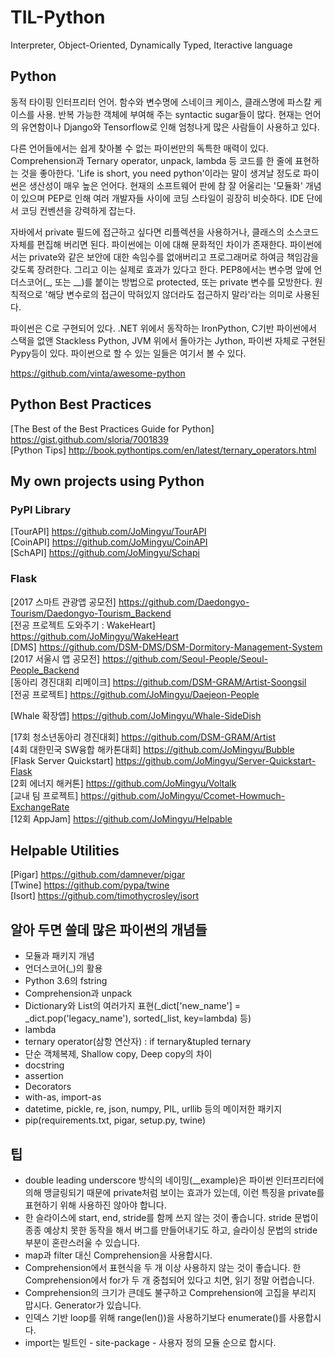 # TIL-Python
Interpreter, Object-Oriented, Dynamically Typed, Iteractive language

## Python
동적 타이핑 인터프리터 언어. 함수와 변수명에 스네이크 케이스, 클래스명에 파스칼 케이스를 사용. 반복 가능한 객체에 부여해 주는 syntactic sugar들이 많다. 현재는 언어의 유연함이나 Django와 Tensorflow로 인해 엄청나게 많은 사람들이 사용하고 있다.

다른 언어들에서는 쉽게 찾아볼 수 없는 파이썬만의 독특한 매력이 있다. Comprehension과 Ternary operator, unpack, lambda 등 코드를 한 줄에 표현하는 것을 좋아한다. 'Life is short, you need python'이라는 말이 생겨날 정도로 파이썬은 생산성이 매우 높은 언어다. 현재의 소프트웨어 판에 참 잘 어울리는 '모듈화' 개념이 있으며 PEP로 인해 여러 개발자들 사이에 코딩 스타일이 굉장히 비슷하다. IDE 단에서 코딩 컨벤션을 강력하게 잡는다.

자바에서 private 필드에 접근하고 싶다면 리플렉션을 사용하거나, 클래스의 소스코드 자체를 편집해 버리면 된다. 파이썬에는 이에 대해 문화적인 차이가 존재한다. 파이썬에서는 private와 같은 보안에 대한 속임수를 없애버리고 프로그래머로 하여금 책임감을 갖도록 장려한다. 그리고 이는 실제로 효과가 있다고 한다. PEP8에서는 변수명 앞에 언더스코어(_, 또는 __)를 붙이는 방법으로 protected, 또는 private 변수를 모방한다. 원칙적으로 '해당 변수로의 접근이 막혀있지 않더라도 접근하지 말라'라는 의미로 사용된다.

파이썬은 C로 구현되어 있다. .NET 위에서 동작하는 IronPython, C기반 파이썬에서 스택을 없앤 Stackless Python, JVM 위에서 돌아가는 Jython, 파이썬 자체로 구현된 Pypy등이 있다. 파이썬으로 할 수 있는 일들은 여기서 볼 수 있다.

<https://github.com/vinta/awesome-python>

## Python Best Practices
[The Best of the Best Practices Guide for Python] <https://gist.github.com/sloria/7001839>  
[Python Tips] <http://book.pythontips.com/en/latest/ternary_operators.html>

## My own projects using Python
### PyPI Library
[TourAPI] <https://github.com/JoMingyu/TourAPI>  
[CoinAPI] <https://github.com/JoMingyu/CoinAPI>  
[SchAPI] <https://github.com/JoMingyu/Schapi>  

### Flask
[2017 스마트 관광앱 공모전] <https://github.com/Daedongyo-Tourism/Daedongyo-Tourism_Backend>  
[전공 프로젝트 도와주기 : WakeHeart] <https://github.com/JoMingyu/WakeHeart>  
[DMS] <https://github.com/DSM-DMS/DSM-Dormitory-Management-System>  
[2017 서울시 앱 공모전] <https://github.com/Seoul-People/Seoul-People_Backend>  
[동아리 경진대회 리메이크] <https://github.com/DSM-GRAM/Artist-Soongsil>  
[전공 프로젝트] <https://github.com/JoMingyu/Daejeon-People>

[Whale 확장앱] <https://github.com/JoMingyu/Whale-SideDish>

[17회 청소년동아리 경진대회] <https://github.com/DSM-GRAM/Artist>  
[4회 대한민국 SW융합 해카톤대회] <https://github.com/JoMingyu/Bubble>  
[Flask Server Quickstart] <https://github.com/JoMingyu/Server-Quickstart-Flask>  
[2회 에너지 해커톤] <https://github.com/JoMingyu/Voltalk>  
[교내 팀 프로젝트] <https://github.com/JoMingyu/Ccomet-Howmuch-ExchangeRate>  
[12회 AppJam] <https://github.com/JoMingyu/Helpable>

## Helpable Utilities
[Pigar] <https://github.com/damnever/pigar>  
[Twine] <https://github.com/pypa/twine>  
[Isort] <https://github.com/timothycrosley/isort>

## 알아 두면 쓸데 많은 파이썬의 개념들
- 모듈과 패키지 개념
- 언더스코어(_)의 활용
- Python 3.6의 fstring
- Comprehension과 unpack
- Dictionary와 List의 여러가지 표현(_dict['new_name'] = _dict.pop('legacy_name'), sorted(_list, key=lambda) 등)
- lambda
- ternary operator(삼항 연산자) : if ternary&tupled ternary
- 단순 객체복제, Shallow copy, Deep copy의 차이
- docstring
- assertion
- Decorators
- with-as, import-as
- datetime, pickle, re, json, numpy, PIL, urllib 등의 메이저한 패키지
- pip(requirements.txt, pigar, setup.py, twine)

## 팁
- double leading underscore 방식의 네이밍(__example)은 파이썬 인터프리터에 의해 맹글링되기 때문에 private처럼 보이는 효과가 있는데, 이런 특징을 private를 표현하기 위해 사용하진 않아야 합니다.
- 한 슬라이스에 start, end, stride를 함께 쓰지 않는 것이 좋습니다. stride 문법이 종종 예상치 못한 동작을 해서 버그를 만들어내기도 하고, 슬라이싱 문법의 stride 부분이 혼란스러울 수 있습니다.
- map과 filter 대신 Comprehension을 사용합시다.
- Comprehension에서 표현식을 두 개 이상 사용하지 않는 것이 좋습니다. 한 Comprehension에서 for가 두 개 중첩되어 있다고 치면, 읽기 정말 어렵습니다.
- Comprehension의 크기가 큰데도 불구하고 Comprehension에 고집을 부리지 맙시다. Generator가 있습니다.
- 인덱스 기반 loop를 위해 range(len())을 사용하기보다 enumerate()를 사용합시다.
- import는 빌트인 - site-package - 사용자 정의 모듈 순으로 합시다.
